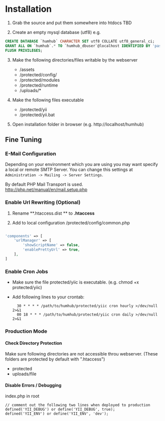 Installation
============

1. Grab the source and put them somewhere into htdocs
   TBD

2. Create an empty mysql database (utf8) e.g.
  ```sql
  CREATE DATABASE `humhub` CHARACTER SET utf8 COLLATE utf8_general_ci;
  GRANT ALL ON `humhub`.* TO `humhub_dbuser`@localhost IDENTIFIED BY 'password_changeme';
  FLUSH PRIVILEGES;  
  ```
3. Make the following directories/files writable by the webserver
    - /assets
    - /protected/config/
    - /protected/modules
    - /protected/runtime
    - /uploads/*

4. Make the following files executable
    - /protected/yii
    - /protected/yii.bat

4. Open installation folder in browser (e.g. http://localhost/humhub)

## Fine Tuning

### E-Mail Configuration

Depending on your environment which you are using you may want specify a local or remote SMTP Server.
You can change this settings at `Administration -> Mailing -> Server Settings`.

By default PHP Mail Transport is used. <http://php.net/manual/en/mail.setup.php>


### Enable Url Rewriting (Optional)

1. Rename **.htaccess.dist ** to **.htaccess**

2. Add to local configuration /protected/config/common.php

```php

'components' => [
    'urlManager' => [
        'showScriptName' => false,
        'enablePrettyUrl' => true,
    ],
]

```  

### Enable Cron Jobs

- Make sure the file protected/yiic is executable. (e.g. chmod +x protected/yiic)
- Add following lines to your crontab:

        30 * * * * /path/to/humhub/protected/yiic cron hourly >/dev/null 2>&1
        00 18 * * * /path/to/humhub/protected/yiic cron daily >/dev/null 2>&1


### Production Mode

#### Check Directory Protection

Make sure following directories are not accessible throu webserver.
(These folders are protected by default with ".htaccess")
- protected
- uploads/file

#### Disable Errors / Debugging

index.php in root 
     
```
// comment out the following two lines when deployed to production
defined('YII_DEBUG') or define('YII_DEBUG', true);
defined('YII_ENV') or define('YII_ENV', 'dev');
```
